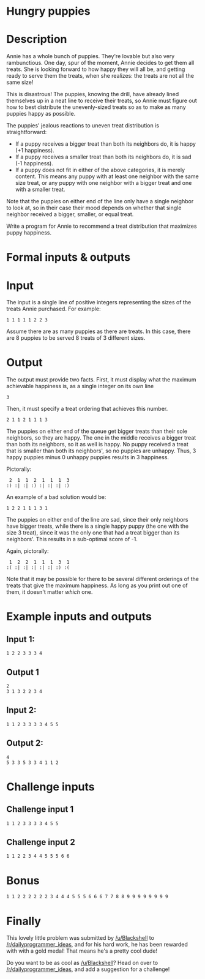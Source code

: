 # Hungry puppies
<div class="md"><h1>Description</h1>
<p>Annie has a whole bunch of puppies. They're lovable but also very rambunctious. One day, spur of the moment, Annie decides to get them all treats. She is looking forward to how happy they will all be, and getting ready to serve them the treats, when she realizes: the treats are not all the same size!</p>
<p>This is disastrous! The puppies, knowing the drill, have already lined themselves up in a neat line to receive their treats, so Annie must figure out how to best distribute the unevenly-sized treats so as to make as many puppies happy as possible.</p>
<p>The puppies' jealous reactions to uneven treat distribution is straightforward:</p>
<ul>
<li>If a puppy receives a bigger treat than both its neighbors do, it is happy (+1 happiness).</li>
<li>If a puppy receives a smaller treat than both its neighbors do, it is sad (-1 happiness).</li>
<li>If a puppy does not fit in either of the above categories, it is merely content. This means any puppy with at least one neighbor with the same size treat, or any puppy with one neighbor with a bigger treat and one with a smaller treat.</li>
</ul>
<p>Note that the puppies on either end of the line only have a single neighbor to look at, so in their case their mood depends on whether that single neighbor received a bigger, smaller, or equal treat.</p>
<p>Write a program for Annie to recommend a treat distribution that maximizes puppy happiness.</p>
<h1>Formal inputs &amp; outputs</h1>
<h1>Input</h1>
<p>The input is a single line of positive integers representing the sizes of the treats Annie purchased. For example:</p>
<pre><code>1 1 1 1 1 2 2 3
</code></pre>
<p>Assume there are as many puppies as there are treats. In this case, there are 8 puppies to be served 8 treats of 3 different sizes.</p>
<h1>Output</h1>
<p>The output must provide two facts. First, it must display what the maximum achievable happiness is, as a single integer on its own line</p>
<pre><code>3
</code></pre>
<p>Then, it must specify a treat ordering that achieves this number.</p>
<pre><code>2 1 1 2 1 1 1 3
</code></pre>
<p>The puppies on either end of the queue get bigger treats than their sole neighbors, so they are happy. The one in the middle receives a bigger treat than both its neighbors, so it as well is happy. No puppy received a treat that is smaller than both its neighbors', so no puppies are unhappy. Thus, 3 happy puppies minus 0 unhappy puppies results in 3 happiness.</p>
<p>Pictorally:</p>
<pre><code> 2  1  1  2  1  1  1  3
:) :| :| :) :| :| :| :)
</code></pre>
<p>An example of a bad solution would be:</p>
<pre><code>1 2 2 1 1 1 3 1
</code></pre>
<p>The puppies on either end of the line are sad, since their only neighbors have bigger treats, while there is a single happy puppy (the one with the size 3 treat), since it was the only one that had a treat bigger than its neighbors'. This results in a sub-optimal score of -1.</p>
<p>Again, pictorally:</p>
<pre><code> 1  2  2  1  1  1  3  1
:( :| :| :| :| :| :) :(
</code></pre>
<p>Note that it may be possible for there to be several different orderings of the treats that give the maximum happiness. As long as you print out one of them, it doesn't matter <em>which</em> one.</p>
<h1>Example inputs and outputs</h1>
<h2>Input 1:</h2>
<pre><code>1 2 2 3 3 3 4
</code></pre>
<h2>Output 1</h2>
<pre><code>2
3 1 3 2 2 3 4
</code></pre>
<h2>Input 2:</h2>
<pre><code>1 1 2 3 3 3 3 4 5 5 
</code></pre>
<h2>Output 2:</h2>
<pre><code>4
5 3 3 5 3 3 4 1 1 2
</code></pre>
<h1>Challenge inputs</h1>
<h2>Challenge input 1</h2>
<pre><code>1 1 2 3 3 3 3 4 5 5
</code></pre>
<h2>Challenge input 2</h2>
<pre><code>1 1 2 2 3 4 4 5 5 5 6 6
</code></pre>
<h1>Bonus</h1>
<pre><code>1 1 2 2 2 2 2 2 3 4 4 4 5 5 5 6 6 6 7 7 8 8 9 9 9 9 9 9 9 9
</code></pre>
<h1>Finally</h1>
<p>This lovely little problem was submitted by <a href="/u/Blackshell">/u/Blackshell</a> to <a href="/r/dailyprogrammer_ideas">/r/dailyprogrammer_ideas</a>, and for his hard work, he has been rewarded with with a gold medal! That means he's a pretty cool dude!</p>
<p>Do you want to be as cool as <a href="/u/Blackshell">/u/Blackshell</a>? Head on over to <a href="/r/dailyprogrammer_ideas">/r/dailyprogrammer_ideas</a>, and add a suggestion for a challenge!</p>
</div>

